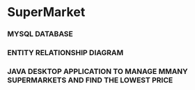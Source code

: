 # SuperMarket
### MYSQL DATABASE  
### ENTITY RELATIONSHIP DIAGRAM 
###  JAVA DESKTOP APPLICATION TO MANAGE MMANY SUPERMARKETS AND FIND THE LOWEST PRICE
